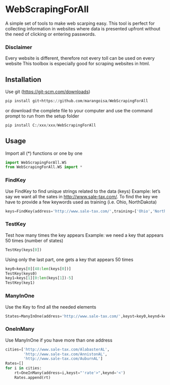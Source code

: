 # WebScrapingForAll
A simple set of tools to make web scarping easy. 
This tool is perfect for collecting information in websites where data is presented upfront without the need of clicking or entering passwords.
### Disclaimer 
Every website is different, therefore not every toll can be used on every website This toolbox is especially good for scraping websites in html.

## Installation
Use git (https://git-scm.com/downloads)
```python
pip install git+https://github.com/marangoisa/WebScrapingForAll
```
or download the complete file to your computer and use the command prompt to run from the setup folder
```python
pip install C:/xxx/xxx/WebScrapingForAll
```

## Usage
Import all (*) functions or one by one
```python
import WebScrapingForAll.WS
from WebScrapingForAll.WS import *
```
### FindKey 
Use FindKey to find unique strings related to the data (keys)
Example: let’s say we want all the sates in http://www.sale-tax.com/. To find the key we have to provide a few keywords used as training (i.e. Ohio, NorthDakota) 
```python
keys=FindKey(address='http://www.sale-tax.com/',training=['Ohio','NorthDakota'])
```
 ### TestKey
 Test how many times the key appears
 Example: we need a key that appears 50 times (number of states)
 ```python
 TestKey(keys[0])
 ```
 Using only the last part, one gets a key that appears 50 times
 ```python
 key0=keys[0][48:len(keys[0])]
 TestKey(keys0)
 key1=keys[1][0:len(keys[1])-5]
 TestKey(key1)
 ```

### ManyInOne
Use the Key to find all the needed elements
```python
States=ManyInOne(address='http://www.sale-tax.com/',keyst=key0,keynd=key1)
```
### OneInMany
Use ManyInOne if you have more than one address

```python
cities=['http://www.sale-tax.com/AlabasterAL',
        'http://www.sale-tax.com/AnnistonAL',
        'http://www.sale-tax.com/AuburnAL']
Rates=[]
for i in cities:
    rt=OneInMany(address=i,keyst="'rate'>",keynd='<')
    Rates.append(rt)
```

